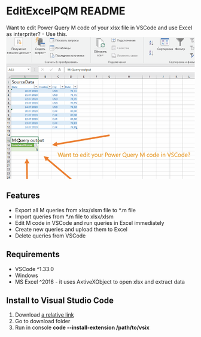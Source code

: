 # EditExcelPQM README
Want to edit Power Query M code of your xlsx file in VSCode and use Excel as interpriter? - Use this. 
![Image of demo](images/demo.gif)

## Features
* Export all M queries from xlsx/xlsm file to *.m file
* Import queries from *.m file to xlsx/xlsm
* Edit M code in VSCode and run queries in Excel immediately 
* Create new queries and upload them to Excel
* Delete queries from VSCode

## Requirements
* VSCode ^1.33.0
* Windows
* MS Excel ^2016 - it uses AxtiveXObject to open xlsx and extract data

## Install to Visual Studio Code
1) Download [a relative link](editexcelpqm-1.0.1.vsix)
2) Go to download folder
3) Run in console **code --install-extension /path/to/vsix**